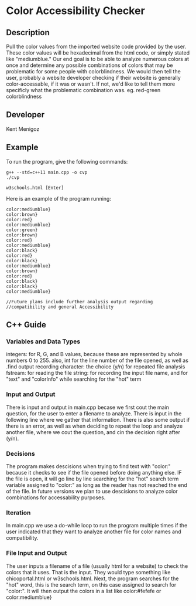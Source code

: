# Color Accessibility Checker

## Description

Pull the color values from the imported website code provided by the user. These color values will be hexadecimal from the html code, or simply stated like "mediumblue." Our end goal is to be able to analyze numerous colors at once and determine any possible combinations of colors that may be problematic for some people with colorblindness. We would then tell the user, probably a website developer checking if their website is generally color-accessable, if it was or wasn't. If not, we'd like to tell them more specificly what the problematic combination was. eg. red-green colorblindness

## Developer

Kent Menigoz

## Example

To run the program, give the following commands:

```
g++ --std=c++11 main.cpp -o cvp
./cvp

w3schools.html [Enter]
```

Here is an example of the program running:

```
color:mediumblue}
color:brown}
color:red}
color:mediumblue}
color:green}
color:brown}
color:red}
color:mediumblue}
color:black}
color:red}  
color:black}
color:mediumblue}
color:brown}
color:red}
color:black}
color:black}
color:mediumblue}

//Future plans include further analysis output regarding 
//compatibility and general Accessibility
```

## C++ Guide

### Variables and Data Types

integers: for R, G, and B values, because these are represented by whole numbers 0 to 255. 
          also, int for the line number of the file opened, as well as .find output recording 
character: the choice (y/n) for repeated file analysis
fstream: for reading the file
string: for recording the input file name, and for "text" and "colorInfo" while searching           for the "hot" term


### Input and Output

There is input and output in main.cpp becase we first cout the main question, for the user to enter a filename to analyze. There is input in the following line where we gather that information. There is also some output if there is an error, as well as when deciding to repeat the loop and analyze another file, where we cout the question, and cin the decision right after (y/n). 

### Decisions

The program makes descisions when trying to find text with "color:" because it checks to see if the file opened before doing anything else. IF the file is open, it will go line by line searching for the "hot" search term variable assigned to "color:" as long as the reader has not reached the end of the file. In future versions we plan to use descisions to analyze color combinations for accessability purposes. 

### Iteration

In main.cpp we use a do-while loop to run the program multiple times if the user indicated that they want to analyze another file for color names and compatibility.

### File Input and Output

The user inputs a filename of a file (usually html for a website) to check the colors that it uses. That is the input. They would type something like chicoportal.html or w3schools.html. Next, the program searches for the "hot" word, this is the search term, on this case assigned to search for "color:". It will then output the colors in a list like
color:#fefefe or color:mediumblue}